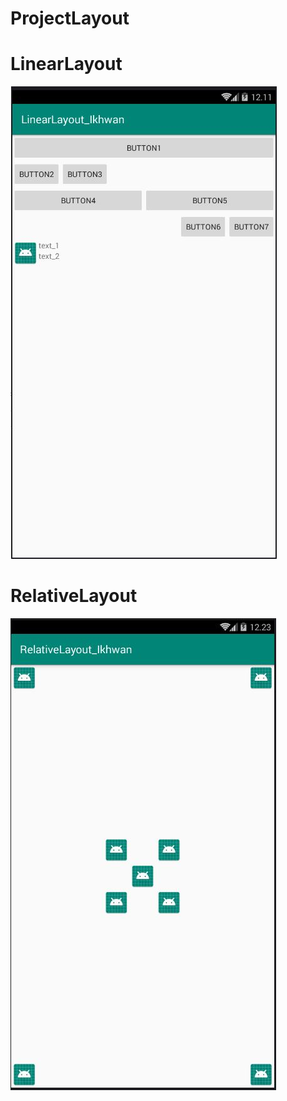 # ProjectLayout
# LinearLayout<br>
![alt text](https://github.com/Ikhwan19/ProjectLayout/blob/master/LinearLayout_ikhwan.JPG)<br>
# RelativeLayout<br>
![alt text](https://github.com/Ikhwan19/ProjectLayout/blob/master/RelativeLayout_ikhwan.JPG)
